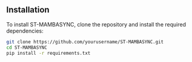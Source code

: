 ## Installation

To install ST-MAMBASYNC, clone the repository and install the required dependencies:

```bash
git clone https://github.com/yourusername/ST-MAMBASYNC.git
cd ST-MAMBASYNC
pip install -r requirements.txt
